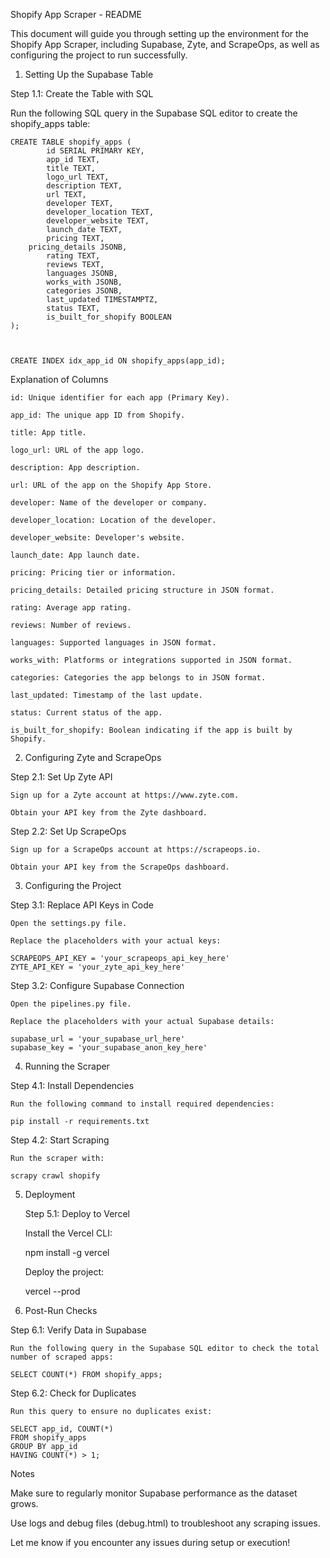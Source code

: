 Shopify App Scraper - README

This document will guide you through setting up the environment for the Shopify App Scraper, including Supabase, Zyte, and ScrapeOps, as well as configuring the project to run successfully.

1. Setting Up the Supabase Table

Step 1.1: Create the Table with SQL

Run the following SQL query in the Supabase SQL editor to create the shopify_apps table:

	CREATE TABLE shopify_apps (
    		id SERIAL PRIMARY KEY,
    		app_id TEXT,
    		title TEXT,
    		logo_url TEXT,
    		description TEXT,
    		url TEXT,
    		developer TEXT,
    		developer_location TEXT,
    		developer_website TEXT,
    		launch_date TEXT,
    		pricing TEXT,
   		pricing_details JSONB,
    		rating TEXT,
    		reviews TEXT,
    		languages JSONB,
    		works_with JSONB,
    		categories JSONB,
    		last_updated TIMESTAMPTZ,
    		status TEXT,
    		is_built_for_shopify BOOLEAN
	);



	CREATE INDEX idx_app_id ON shopify_apps(app_id);


Explanation of Columns

	id: Unique identifier for each app (Primary Key).

	app_id: The unique app ID from Shopify.

	title: App title.

	logo_url: URL of the app logo.

	description: App description.

	url: URL of the app on the Shopify App Store.

	developer: Name of the developer or company.

	developer_location: Location of the developer.

	developer_website: Developer's website.

	launch_date: App launch date.

	pricing: Pricing tier or information.

	pricing_details: Detailed pricing structure in JSON format.

	rating: Average app rating.

	reviews: Number of reviews.

	languages: Supported languages in JSON format.

	works_with: Platforms or integrations supported in JSON format.

	categories: Categories the app belongs to in JSON format.

	last_updated: Timestamp of the last update.

	status: Current status of the app.

	is_built_for_shopify: Boolean indicating if the app is built by Shopify.

2. Configuring Zyte and ScrapeOps

Step 2.1: Set Up Zyte API

	Sign up for a Zyte account at https://www.zyte.com.

	Obtain your API key from the Zyte dashboard.

Step 2.2: Set Up ScrapeOps

	Sign up for a ScrapeOps account at https://scrapeops.io.

	Obtain your API key from the ScrapeOps dashboard.

3. Configuring the Project

Step 3.1: Replace API Keys in Code

	Open the settings.py file.

	Replace the placeholders with your actual keys:

	SCRAPEOPS_API_KEY = 'your_scrapeops_api_key_here'
	ZYTE_API_KEY = 'your_zyte_api_key_here'

Step 3.2: Configure Supabase Connection

	Open the pipelines.py file.

	Replace the placeholders with your actual Supabase details:

	supabase_url = 'your_supabase_url_here'
	supabase_key = 'your_supabase_anon_key_here'

4. Running the Scraper

Step 4.1: Install Dependencies

	Run the following command to install required dependencies:

	pip install -r requirements.txt

Step 4.2: Start Scraping

	Run the scraper with:

	scrapy crawl shopify

5. Deployment

	Step 5.1: Deploy to Vercel

	Install the Vercel CLI:

	npm install -g vercel

	Deploy the project:

	vercel --prod

6. Post-Run Checks

Step 6.1: Verify Data in Supabase

	Run the following query in the Supabase SQL editor to check the total number of scraped apps:

	SELECT COUNT(*) FROM shopify_apps;

Step 6.2: Check for Duplicates

	Run this query to ensure no duplicates exist:

	SELECT app_id, COUNT(*)
	FROM shopify_apps
	GROUP BY app_id
	HAVING COUNT(*) > 1;

Notes

Make sure to regularly monitor Supabase performance as the dataset grows.

Use logs and debug files (debug.html) to troubleshoot any scraping issues.

Let me know if you encounter any issues during setup or execution!
